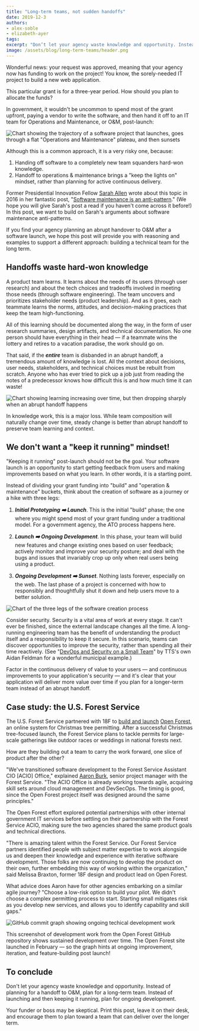 ```yaml
---
title: "Long-term teams, not sudden handoffs"
date: 2019-12-3
authors:
- alex-soble
- elizabeth-ayer
tags:
excerpt: "Don’t let your agency waste knowledge and opportunity. Instead of planning for a handoff to operations and maintenance, plan for a long-term team. Instead of launching your project and then keeping it running, plan for ongoing development."
image: /assets/blog/long-term-teams/header.png
---
```


Wonderful news: your request was approved, meaning that your agency now has funding to work on the project! You know, the sorely-needed IT project to build a new web application.

This particular grant is for a three-year period. How should you plan to allocate the funds?

In government, it wouldn't be uncommon to spend most of the grant upfront, paying a vendor to write the software, and then hand it off to an IT team for Operations and Maintenance, or O&M, post-launch:

![Chart showing the trajectory of a software project that launches, goes through a flat "Operations and Maintenance" plateau, and then sunsets]({{site.baseurl}}/assets/blog/long-term-teams/o-and-m.png)

Although this is a common approach, it is a very risky one, because:

1. Handing off software to a completely new team squanders hard-won knowledge.
2. Handoff to operations & maintenance brings a "keep the lights on" mindset, rather than planning for active continuous delivery.

Former Presidential Innovation Fellow [Sarah Allen]({{site.baseurl}}/author/sarah) wrote about this topic in 2016 in her fantastic post, "[Software maintenance is an anti-pattern](https://18f.gsa.gov/2016/02/23/software-maintenance-is-an-anti-pattern/)." (We hope you will give Sarah's post a read if you haven't come across it before!) In this post, we want to build on Sarah's arguments about software maintenance anti-patterns.

If you find your agency planning an abrupt handover to O&M after a software launch, we hope this post will provide you with reasoning and examples to support a different approach: building a technical team for the long term.

## Handoffs waste hard-won knowledge

A product team learns. It learns about the needs of its users (through user research) and about the tech choices and tradeoffs involved in meeting those needs (through software engineering). The team uncovers and prioritizes stakeholder needs (product leadership). And as it goes, each teammate learns the norms, attitudes, and decision-making practices that keep the team high-functioning.

All of this learning should be documented along the way, in the form of user research summaries, design artifacts, and technical documentation. No one person should have everything in their head — if a teammate wins the lottery and retires to a vacation paradise, the work should go on.

That said, if the ***entire*** team is disbanded in an abrupt handoff, a tremendous amount of knowledge is lost. All the context about decisions, user needs, stakeholders, and technical choices must be rebuilt from scratch. Anyone who has ever tried to pick up a job just from reading the notes of a predecessor knows how difficult this is and how much time it can waste!

![Chart showing learning increasing over time, but then dropping sharply when an abrupt handoff happens]({{site.baseurl}}/assets/blog/long-term-teams/abrupt-handoff.png)

In knowledge work, this is a major loss. While team composition will naturally change over time, steady change is better than abrupt handoff to preserve team learning and context.

## We don't want a "keep it running" mindset!

"Keeping it running" post-launch should not be the goal. Your software launch is an opportunity to start getting feedback from users and making improvements based on what you learn. In other words, it is a starting point.

Instead of dividing your grant funding into "build" and "operation & maintenance" buckets, think about the creation of software as a journey or a hike with three legs:

1. ***Initial Prototyping ➡️ Launch***. This is the initial "build" phase; the one where you might spend most of your grant funding under a traditional model. For a government agency, the ATO process happens here.

2. ***Launch ➡️ Ongoing Development***. In this phase, your team will build new features and change existing ones based on user feedback; actively monitor and improve your security posture; and deal with the bugs and issues that invariably crop up only when real users being using a product.

3. ***Ongoing Development ➡️ Sunset***. Nothing lasts forever, especially on the web. The last phase of a project is concerned with how to responsibly and thoughtfully shut it down and help users move to a better solution.

![Chart of the three legs of the software creation process]({{site.baseurl}}/assets/blog/long-term-teams/happy-path.png)

Consider security. Security is a vital area of work at every stage. It can't ever be finished, since the external landscape changes all the time. A long-running engineering team has the benefit of understanding the product itself and a responsibility to keep it secure. In this scenario, teams can discover opportunities to improve the security, rather than spending all their time reactively. (See "[DevOps and Security on a Small Team](https://medium.com/nyc-planning-digital/devops-and-security-on-a-small-team-8709cfc5b0aa)" by TTS's own Aidan Feldman for a wonderful municipal example.)

Factor in the continuous delivery of value to your users — and continuous improvements to your application's security — and it's clear that your application will deliver more value over time if you plan for a longer-term team instead of an abrupt handoff.

## Case study: the U.S. Forest Service

The U.S. Forest Service partnered with 18F to [build and launch](https://18f.gsa.gov/2019/02/12/open-forest-launch-post/) [Open Forest](https://openforest.fs.usda.gov/christmas-trees/forests), an online system for Christmas tree permitting. After a successful Christmas tree-focused launch, the Forest Service plans to tackle permits for large-scale gatherings like outdoor races or weddings in national forests next.

How are they building out a team to carry the work forward, one slice of product  after the other?

"We've transitioned software development to the Forest Service Assistant CIO [ACIO] Office," explained [Aaron Burk](https://18f.gsa.gov/2017/09/18/a-day-in-the-life-of-an-18f-product-owner/), senior project manager with the Forest Service. "The ACIO Office is already working towards agile, acquiring skill sets around cloud management and DevSecOps. The timing is good, since the Open Forest project itself was designed around the same principles."

The Open Forest effort explored potential partnerships with other internal government IT services before settling on their partnership with the Forest Service ACIO, making sure the two agencies shared the same product goals and technical directions.

"There is amazing talent within the Forest Service. Our Forest Service partners identified people with subject matter expertise to work alongside us and deepen their knowledge and experience with iterative software development. Those folks are now continuing to develop the product on their own, further embedding this way of working within the organization," said Melissa Braxton, former 18F design and product lead on Open Forest.

What advice does Aaron have for other agencies embarking on a similar agile journey? "Choose a low-risk option to build your pilot. We didn't choose a complex permitting process to start. Starting small mitigates risk as you develop new services, and allows you to identify capability and skill gaps."

![GitHub commit graph showing ongoing techical development work]({{site.baseurl}}/assets/blog/long-term-teams/github-graph.png)

This screenshot of development work from the Open Forest GitHub repository shows sustained development over time. The Open Forest site launched in February — so the graph hints at ongoing improvement, iteration, and feature-building post launch!

## To conclude

Don't let your agency waste knowledge and opportunity. Instead of planning for a handoff to O&M, plan for a long-term team. Instead of launching and then keeping it running, plan for ongoing development.

Your funder or boss may be skeptical. Print this post, leave it on their desk, and encourage them to plan toward a team that can deliver over the longer term.

